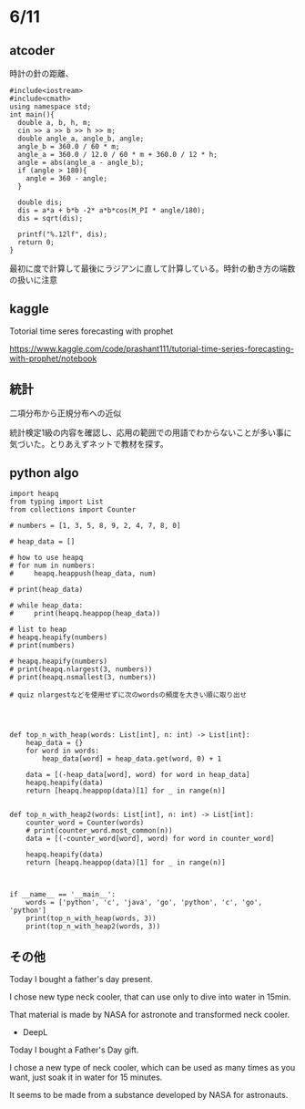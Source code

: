 # 6/11

## atcoder

時計の針の距離、
```
#include<iostream>
#include<cmath>
using namespace std;
int main(){
  double a, b, h, m;
  cin >> a >> b >> h >> m;
  double angle_a, angle_b, angle;
  angle_b = 360.0 / 60 * m;
  angle_a = 360.0 / 12.0 / 60 * m + 360.0 / 12 * h;
  angle = abs(angle_a - angle_b);
  if (angle > 180){
    angle = 360 - angle;
  }

  double dis;
  dis = a*a + b*b -2* a*b*cos(M_PI * angle/180);
  dis = sqrt(dis);
  
  printf("%.12lf", dis);
  return 0;
}
```

最初に度で計算して最後にラジアンに直して計算している。時針の動き方の端数の扱いに注意

## kaggle

Totorial time seres forecasting with prophet

https://www.kaggle.com/code/prashant111/tutorial-time-series-forecasting-with-prophet/notebook

## 統計
二項分布から正規分布への近似

統計検定1級の内容を確認し、応用の範囲での用語でわからないことが多い事に気づいた。とりあえずネットで教材を探す。

## python algo

```
import heapq
from typing import List
from collections import Counter

# numbers = [1, 3, 5, 8, 9, 2, 4, 7, 8, 0]

# heap_data = []

# how to use heapq
# for num in numbers:
#     heapq.heappush(heap_data, num)

# print(heap_data)

# while heap_data:
#     print(heapq.heappop(heap_data))

# list to heap
# heapq.heapify(numbers)
# print(numbers)

# heapq.heapify(numbers)
# print(heapq.nlargest(3, numbers))
# print(heapq.nsmallest(3, numbers))

# quiz nlargestなどを使用せずに次のwordsの頻度を大きい順に取り出せ




def top_n_with_heap(words: List[int], n: int) -> List[int]:
    heap_data = {}
    for word in words:
        heap_data[word] = heap_data.get(word, 0) + 1

    data = [(-heap_data[word], word) for word in heap_data]
    heapq.heapify(data)
    return [heapq.heappop(data)[1] for _ in range(n)]


def top_n_with_heap2(words: List[int], n: int) -> List[int]:
    counter_word = Counter(words)
    # print(counter_word.most_common(n))
    data = [(-counter_word[word], word) for word in counter_word]
    
    heapq.heapify(data)
    return [heapq.heappop(data)[1] for _ in range(n)]
    


if __name__ == '__main__':
    words = ['python', 'c', 'java', 'go', 'python', 'c', 'go', 'python']
    print(top_n_with_heap(words, 3))
    print(top_n_with_heap2(words, 3))

```

## その他

Today I bought a father's day present.

I chose new type neck cooler, that can use only to dive into water in 15min.

That material is made by NASA for astronote and transformed neck cooler.

- DeepL

Today I bought a Father's Day gift.

I chose a new type of neck cooler, which can be used as many times as you want, just soak it in water for 15 minutes.

It seems to be made from a substance developed by NASA for astronauts.

